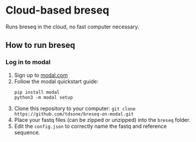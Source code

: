 # Cloud-based breseq
Runs breseq in the cloud, no fast computer necessary.

## How to run breseq

### Log in to modal
1. Sign up to [modal.com](https://modal.com/signup)
2. Follow the modal quickstart guide:
    ```
    pip install modal
    python3 -m modal setup
    ```
3. Clone this repository to your computer: `git clone https://github.com/tdsone/breseq-on-modal.git`
4. Place your fastq files (can be zipped or unzipped) into the `breseq` folder.
5. Edit the `config.json` to correctly name the fastq and reference sequence.